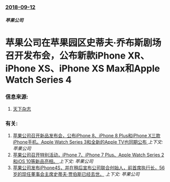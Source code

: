 ### [2018-09-12](/news/2018/09/12/index.md)

##### 苹果公司
# 苹果公司在苹果园区史蒂夫·乔布斯剧场召开发布会，公布新款iPhone XR、iPhone XS、iPhone XS Max和Apple Watch Series 4 




### 信息来源:

1. [天下杂志](https://www.cw.com.tw/article/article.action?id=5092087)

### 有关:

1. [苹果公司召开新品发布会，公布iPhone 8、iPhone 8 Plus和iPhone X三款iPhone手机。Apple Watch Series 3和全新的Apple TV也同期公布 ](/news/2017/09/12/苹果公司召开新品发布会-公布iPhone-8-iPhone-8-Plus和iPhone-X三款iPhone手机-Appl.md) _上下文: 苹果公司_
2. [苹果公司召开特别活动，iPhone 7、iPhone 7 Plus、Apple Watch Series 2和iOS 10等新品亮相。 ](/news/2016/09/8/苹果公司召开特别活动-iPhone-7-iPhone-7-Plus-Apple-Watch-Series-2和iOS-1.md) _上下文: 苹果公司_
3. [苹果公司发布iPhone4S，并在稍后宣布公司联合创始人，前首席执行长，56岁的现任董事会主席史蒂夫·贾伯斯已经去世。](/news/2011/10/5/苹果公司发布iPhone4S-并在稍后宣布公司联合创始人-前首席执行长-56岁的现任董事会主席史蒂夫-贾伯斯已经去世.md) _上下文: 苹果公司_
